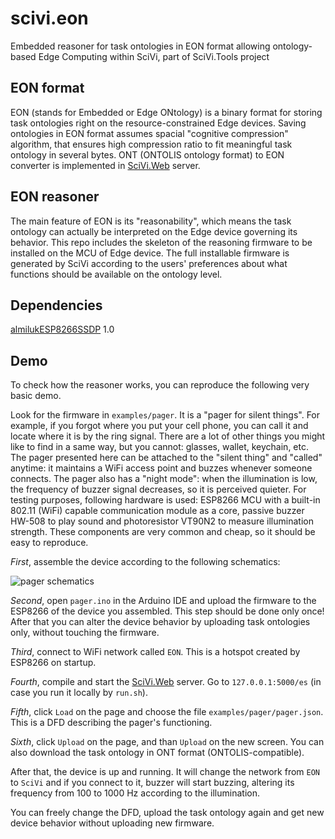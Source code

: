 # scivi.eon

Embedded reasoner for task ontologies in EON format allowing ontology-based Edge Computing within SciVi, part of SciVi.Tools project

## EON format

EON (stands for Embedded or Edge ONtology) is a binary format for storing task ontologies right on the resource-constrained Edge devices. Saving ontologies in EON format assumes spacial "cognitive compression" algorithm, that ensures high compression ratio to fit meaningful task ontology in several bytes.
ONT (ONTOLIS ontology format) to EON converter is implemented in [SciVi.Web](https://github.com/scivi-tools/scivi.web) server.

## EON reasoner

The main feature of EON is its "reasonability", which means the task ontology can actually be interpreted on the Edge device governing its behavior. This repo includes the skeleton of the reasoning firmware to be installed on the MCU of Edge device. The full installable firmware is generated by SciVi according to the users' preferences about what functions should be available on the ontology level.

## Dependencies

[almilukESP8266SSDP](https://github.com/almiluk/almilukESP8266SSDP) 1.0

## Demo

To check how the reasoner works, you can reproduce the following very basic demo. 

Look for the firmware in `examples/pager`. It is a "pager for silent things". For example, if you forgot where you put your cell phone, you can call it and locate where it is by the ring signal. There are a lot of other things you might like to find in a same way, but you cannot: glasses, wallet, keychain, etc. The pager presented here can be attached to the "silent thing" and "called" anytime: it maintains a WiFi access point and buzzes whenever someone connects. The pager also has a "night mode": when the illumination is low, the frequency of buzzer signal decreases, so it is perceived quieter. For testing purposes, following hardware is used: ESP8266 MCU with a built-in 802.11 (WiFi) capable communication module as a core, passive buzzer HW-508 to play sound and photoresistor VT90N2 to measure illumination strength. These components are very common and cheap, so it should be easy to reproduce.

*First*, assemble the device according to the following schematics:

![pager schematics](https://github.com/scivi-tools/scivi.eon/blob/master/examples/pager/pager.png)

*Second*, open `pager.ino` in the Arduino IDE and upload the firmware to the ESP8266 of the device you assembled. This step should be done only once! After that you can alter the device behavior by uploading task ontologies only, without touching the firmware.

*Third*, connect to WiFi network called `EON`. This is a hotspot created by ESP8266 on startup.

*Fourth*, compile and start the [SciVi.Web](https://github.com/scivi-tools/scivi.web) server. Go to `127.0.0.1:5000/es` (in case you run it locally by `run.sh`).

*Fifth*, click `Load` on the page and choose the file `examples/pager/pager.json`. This is a DFD describing the pager's functioning.

*Sixth*, click `Upload` on the page, and than `Upload` on the new screen. You can also download the task ontology in ONT format (ONTOLIS-compatible).

After that, the device is up and running. It will change the network from `EON` to `SciVi` and if you connect to it, buzzer will start buzzing, altering its frequency from 100 to 1000 Hz according to the illumination.

You can freely change the DFD, upload the task ontology again and get new device behavior without uploading new firmware.

